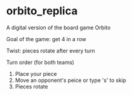 # orbito_replica
A digital version of the board game Orbito

Goal of the game: get 4 in a row

Twist: pieces rotate after every turn

Turn order (for both teams)
1. Place your piece
2. Move an opponent's peice or type 's' to skip
3. Pieces rotate
